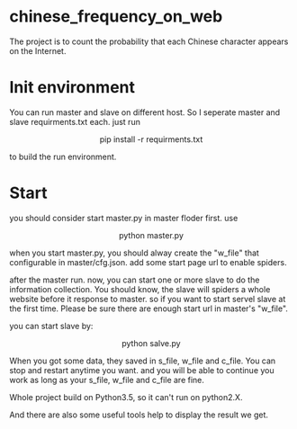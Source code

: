 # chinese_frequency_on_web
The project is to count the probability that each Chinese character appears on the Internet.

<h1>Init environment</h1>

You can run master and slave on different host. So I seperate master and slave requirments.txt each.
just run 
<p align="center">pip install -r requirments.txt</p>
to build the run environment.

<h1>Start</h1>

you should consider start master.py in master floder first. use
<p align="center">python master.py</p>

when you start master.py, you should alway create the "w_file" that configurable in master/cfg.json.
add some start page url to enable spiders.

after the master run. now, you can start one or more slave to do the information collection. You should
know, the slave will spiders a whole website before it response to master. so if you want to start servel
slave at the first time. Please be sure there are enough start url in master's "w_file".

you can start slave by:
<p align="center">python salve.py</p>

When you got some data, they saved in s_file, w_file and c_file. You can stop and restart anytime you want. and you will be able to continue you work as long as your s_file, w_file and c_file are fine.

Whole project build on Python3.5, so it can't run on python2.X.

And there are also some useful tools help to display the result we get.
